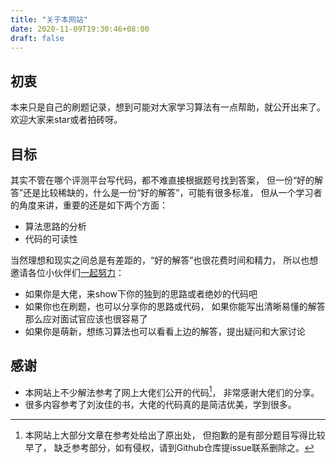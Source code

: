 ```yaml
---
title: "关于本网站"
date: 2020-11-09T19:30:46+08:00
draft: false
---
```


## 初衷

本来只是自己的刷题记录，想到可能对大家学习算法有一点帮助，就公开出来了。
欢迎大家来star或者拍砖呀。

## 目标

其实不管在哪个评测平台写代码，都不难直接根据题号找到答案，
但一份“好的解答”还是比较稀缺的，什么是一份“好的解答”，可能有很多标准，
但从一个学习者的角度来讲，重要的还是如下两个方面：
- 算法思路的分析
- 代码的可读性

当然理想和现实之间总是有差距的，“好的解答”也很花费时间和精力，
所以也想邀请各位小伙伴们[一起努力](https://github.com/forest0/algo/blob/main/.github/CONTRIBUTING.md)：
- 如果你是大佬，来show下你的独到的思路或者绝妙的代码吧
- 如果你也在刷题，也可以分享你的思路或代码，
如果你能写出清晰易懂的解答那么应对面试官应该也很容易了
- 如果你是萌新，想练习算法也可以看看上边的解答，提出疑问和大家讨论

## 感谢

- 本网站上不少解法参考了网上大佬们公开的代码[^1]，
非常感谢大佬们的分享。
- 很多内容参考了刘汝佳的书，大佬的代码真的是简洁优美，学到很多。

[^1]: 本网站上大部分文章在参考处给出了原出处，
但抱歉的是有部分题目写得比较早了，
缺乏参考部分，如有侵权，请到Github仓库提issue联系删除之。
